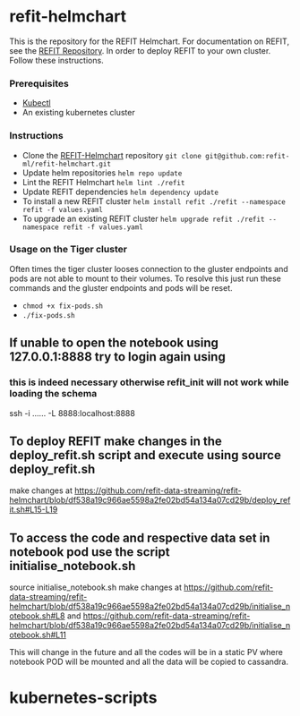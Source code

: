 
# refit-helmchart
This is the repository for the REFIT Helmchart. For documentation on REFIT, see the [REFIT Repository](https://github.com/refit-ml/refit). In order to deploy REFIT to your own cluster. Follow these instructions. 

### Prerequisites
- [Kubectl](https://kubernetes.io/docs/tasks/tools/install-kubectl/)
- An existing kubernetes cluster


### Instructions
- Clone the [REFIT-Helmchart](https://github.com/refit-ml/refit-helmchart) repository
    `git clone git@github.com:refit-ml/refit-helmchart.git`
- Update helm repositories
    `helm repo update`
- Lint the REFIT Helmchart
    `helm lint ./refit`
- Update REFIT dependencies
    `helm dependency update`
- To install a new REFIT cluster
    `helm install refit ./refit --namespace refit -f values.yaml`
- To upgrade an existing REFIT cluster
    `helm upgrade refit ./refit --namespace refit -f values.yaml`




### Usage on the Tiger cluster

Often times the tiger cluster looses connection to the gluster endpoints and pods are not able to mount to their volumes. To resolve this just run these commands and the gluster endpoints and pods will be reset. 

- `chmod +x fix-pods.sh`
- `./fix-pods.sh`


## If unable to open the notebook using 127.0.0.1:8888 try to login again using 
### this is indeed necessary otherwise refit_init will not work while loading the schema 
ssh -i ......  -L 8888:localhost:8888




## To deploy REFIT make changes in the deploy_refit.sh script and execute using source deploy_refit.sh 
make changes at https://github.com/refit-data-streaming/refit-helmchart/blob/df538a19c966ae5598a2fe02bd54a134a07cd29b/deploy_refit.sh#L15-L19

## To access the code and respective data set in notebook pod use the script initialise_notebook.sh
source initialise_notebook.sh
make changes at https://github.com/refit-data-streaming/refit-helmchart/blob/df538a19c966ae5598a2fe02bd54a134a07cd29b/initialise_notebook.sh#L8
and https://github.com/refit-data-streaming/refit-helmchart/blob/df538a19c966ae5598a2fe02bd54a134a07cd29b/initialise_notebook.sh#L11

This will change in the future and all the codes will be in a static PV where notebook POD will be mounted and all the data will be copied to cassandra. 



# kubernetes-scripts

